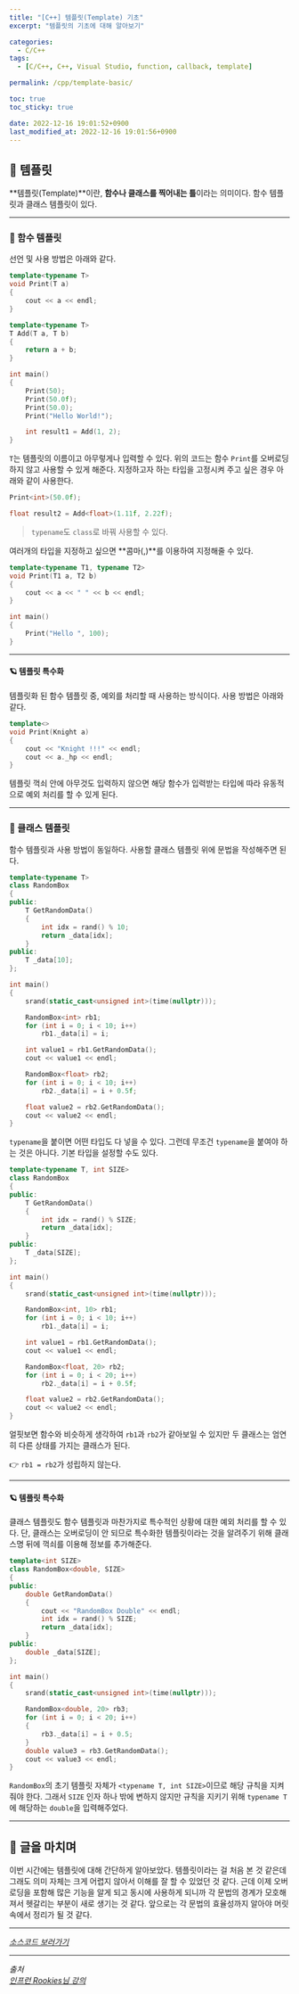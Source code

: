 ```yaml
---
title: "[C++] 템플릿(Template) 기초"
excerpt: "템플릿의 기초에 대해 알아보기"

categories:
  - C/C++
tags:
  - [C/C++, C++, Visual Studio, function, callback, template]

permalink: /cpp/template-basic/

toc: true
toc_sticky: true

date: 2022-12-16 19:01:52+0900
last_modified_at: 2022-12-16 19:01:56+0900
---
```


## 👻 템플릿
**템플릿(Template)**이란, **함수나 클래스를 찍어내는 틀**이라는 의미이다. 함수 템플릿과 클래스 템플릿이 있다.

***

### 🌱 함수 템플릿
선언 및 사용 방법은 아래와 같다.

```c++
template<typename T>
void Print(T a)
{
    cout << a << endl;
}

template<typename T>
T Add(T a, T b)
{
    return a + b;
}

int main()
{
    Print(50);
    Print(50.0f);
    Print(50.0);
    Print("Hello World!");

    int result1 = Add(1, 2);
}
```

``` T ```는 템플릿의 이름이고 아무렇게나 입력할 수 있다. 위의 코드는 함수 ``` Print ```를 오버로딩 하지 않고 사용할 수 있게 해준다. 지정하고자 하는 타입을 고정시켜 주고 싶은 경우 아래와 같이 사용한다.

```c++
Print<int>(50.0f);

float result2 = Add<float>(1.11f, 2.22f);
```

> ``` typename ```도 ``` class ```로 바꿔 사용할 수 있다.

여러개의 타입을 지정하고 싶으면 **콤마(,)**를 이용하여 지정해줄 수 있다.

```c++
template<typename T1, typename T2>
void Print(T1 a, T2 b)
{
    cout << a << " " << b << endl;
}

int main()
{
    Print("Hello ", 100);
}
```

***

#### 🪐 템플릿 특수화
템플릿화 된 함수 템플릿 중, 예외를 처리할 때 사용하는 방식이다. 사용 방법은 아래와 같다.

```c++
template<>
void Print(Knight a)
{
    cout << "Knight !!!" << endl;
    cout << a._hp << endl;
}
```

템플릿 꺽쇠 안에 아무것도 입력하지 않으면 해당 함수가 입력받는 타입에 따라 유동적으로 예외 처리를 할 수 있게 된다.

***

### 🌱 클래스 템플릿
함수 템플릿과 사용 방법이 동일하다. 사용할 클래스 템플릿 위에 문법을 작성해주면 된다.

```c++
template<typename T>
class RandomBox
{
public:
    T GetRandomData()
    {
        int idx = rand() % 10;
        return _data[idx];
    }
public:
    T _data[10];
};

int main()
{
    srand(static_cast<unsigned int>(time(nullptr)));

    RandomBox<int> rb1;
    for (int i = 0; i < 10; i++)
        rb1._data[i] = i;

    int value1 = rb1.GetRandomData();
    cout << value1 << endl;

    RandomBox<float> rb2;
    for (int i = 0; i < 10; i++)
        rb2._data[i] = i + 0.5f;

    float value2 = rb2.GetRandomData();
    cout << value2 << endl;
}
```

``` typename ```을 붙이면 어떤 타입도 다 넣을 수 있다. 그런데 무조건 ``` typename ```을 붙여야 하는 것은 아니다. 기본 타입을 설정할 수도 있다.

```c++
template<typename T, int SIZE>
class RandomBox
{
public:
    T GetRandomData()
    {
        int idx = rand() % SIZE;
        return _data[idx];
    }
public:
    T _data[SIZE];
};

int main()
{
    srand(static_cast<unsigned int>(time(nullptr)));

    RandomBox<int, 10> rb1;
    for (int i = 0; i < 10; i++)
        rb1._data[i] = i;

    int value1 = rb1.GetRandomData();
    cout << value1 << endl;

    RandomBox<float, 20> rb2;
    for (int i = 0; i < 20; i++)
        rb2._data[i] = i + 0.5f;

    float value2 = rb2.GetRandomData();
    cout << value2 << endl;
}
```

얼핏보면 함수와 비슷하게 생각하여 ``` rb1 ```과 ``` rb2 ```가 같아보일 수 있지만 두 클래스는 엄연히 다른 상태를 가지는 클래스가 된다.   

👉 ``` rb1 = rb2 ```가 성립하지 않는다.

***

#### 🪐 템플릿 특수화
클래스 템플릿도 함수 템플릿과 마찬가지로 특수적인 상황에 대한 예외 처리를 할 수 있다. 단, 클래스는 오버로딩이 안 되므로 특수화한 템플릿이라는 것을 알려주기 위해 클래스명 뒤에 꺽쇠를 이용해 정보를 추가해준다.

```c++
template<int SIZE>
class RandomBox<double, SIZE>
{
public:
    double GetRandomData()
    {
        cout << "RandomBox Double" << endl;
        int idx = rand() % SIZE;
        return _data[idx];
    }
public:
    double _data[SIZE];
};

int main()
{
    srand(static_cast<unsigned int>(time(nullptr)));

    RandomBox<double, 20> rb3;
    for (int i = 0; i < 20; i++)
    {
        rb3._data[i] = i + 0.5;
    }
    double value3 = rb3.GetRandomData();
    cout << value3 << endl;
}
```

``` RandomBox ```의 초기 템플릿 자체가 ``` <typename T, int SIZE> ```이므로 해당 규칙을 지켜줘야 한다. 그래서 ``` SIZE ``` 인자 하나 밖에 변하지 않지만 규칙을 지키기 위해 ``` typename T ```에 해당하는 ``` double ```을 입력해주었다.

***

## 👻 글을 마치며
이번 시간에는 템플릿에 대해 간단하게 알아보았다. 템플릿이라는 걸 처음 본 것 같은데 그래도 의미 자체는 크게 어렵지 않아서 이해를 잘 할 수 있었던 것 같다. 근데 이제 오버로딩을 포함해 많은 기능을 알게 되고 동시에 사용하게 되니까 각 문법의 경계가 모호해져서 헷갈리는 부분이 새로 생기는 것 같다. 앞으로는 각 문법의 효율성까지 알아야 머릿속에서 정리가 될 것 같다.

***

_[소스코드 보러가기](https://github.com/choi-dan-di/study_cpp/tree/main/callback-function/template-basic)_

***

_출처_   
_[인프런 Rookies님 강의](https://inf.run/bje8)_   